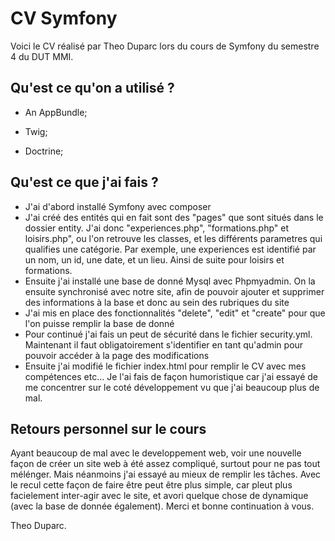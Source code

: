 CV Symfony
========================
Voici le CV réalisé par Theo Duparc lors du cours de Symfony du semestre 4 du DUT MMI. 

Qu'est ce qu'on a utilisé ?
--------------

  * An AppBundle;

  * Twig;

  * Doctrine;

Qu'est ce que j'ai fais ? 
--------------
  * J'ai d'abord installé Symfony avec composer
  * J'ai créé des entités qui en fait sont des "pages" que sont situés dans le dossier entity. J'ai donc "experiences.php", "formations.php" et loisirs.php", ou l'on retrouve les classes, et les différents parametres qui qualifies une catégorie. Par exemple, une experiences est identifié par un nom, un id, une date, et un lieu. Ainsi de suite pour loisirs et formations.  
  * Ensuite j'ai installé une base de donné Mysql avec Phpmyadmin. On la ensuite synchronisé avec notre site, afin de pouvoir ajouter et supprimer des informations à la base et donc au sein des rubriques du site
  * J'ai mis en place des fonctionnalités "delete", "edit" et "create" pour que l'on puisse remplir la base de donné
  * Pour continué j'ai fais un peut de sécurité dans le fichier security.yml. Maintenant il faut obligatoirement s'identifier en tant qu'admin pour pouvoir accéder à la page des modifications
  * Ensuite j'ai modifié le fichier index.html pour remplir le CV avec mes compétences etc... Je l'ai fais de façon humoristique car j'ai essayé de me concentrer sur le coté développement vu que j'ai beaucoup plus de mal. 

Retours personnel sur le cours
--------------
Ayant beaucoup de mal avec le developpement web, voir une nouvelle façon de créer un site web à été assez compliqué, surtout pour ne pas tout mélénger. Mais néanmoins j'ai essayé au mieux de remplir les tâches. Avec le recul cette façon de faire être peut être plus simple, car pleut plus facielement inter-agir avec le site, et avori quelque chose de dynamique (avec la base de donnée également).
Merci et bonne continuation à vous. 

Theo Duparc. 